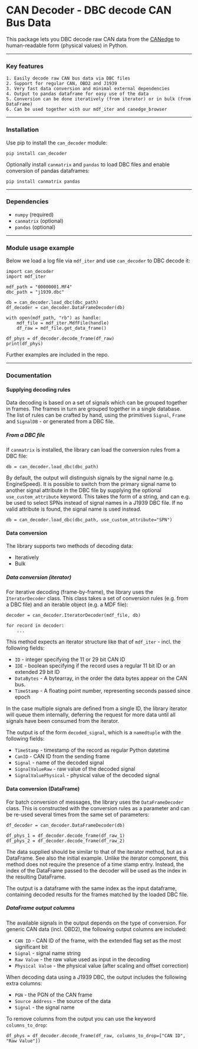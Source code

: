 # CAN Decoder - DBC decode CAN Bus Data
This package lets you DBC decode raw CAN data from the [CANedge](https://www.csselectronics.com/) to human-readable form (physical values) in Python.

---
### Key features
```
1. Easily decode raw CAN bus data via DBC files
2. Support for regular CAN, OBD2 and J1939
3. Very fast data conversion and minimal external dependencies
4. Output to pandas dataframe for easy use of the data
5. Conversion can be done iteratively (from iterator) or in bulk (from DataFrame) 
6. Can be used together with our mdf_iter and canedge_browser
```

---
### Installation
Use pip to install the `can_decoder` module:
```
pip install can_decoder
```
Optionally install `canmatrix` and `pandas` to load DBC files and enable conversion of pandas dataframes:
```
pip install canmatrix pandas
```

---
### Dependencies
* `numpy` (required)
* `canmatrix` (optional)
* `pandas` (optional)

---
### Module usage example
Below we load a log file via `mdf_iter` and use `can_decoder` to DBC decode it:
```
import can_decoder
import mdf_iter

mdf_path = "00000001.MF4"
dbc_path = "j1939.dbc"

db = can_decoder.load_dbc(dbc_path)
df_decoder = can_decoder.DataFrameDecoder(db)

with open(mdf_path, "rb") as handle:
    mdf_file = mdf_iter.MdfFile(handle)
    df_raw = mdf_file.get_data_frame()

df_phys = df_decoder.decode_frame(df_raw)
print(df_phys)
```

Further examples are included in the repo.

---
### Documentation
#### Supplying decoding rules
Data decoding is based on a set of signals which can be grouped together in frames. The frames in turn are grouped together in a single database. The list of rules can be crafted by hand, using the primitives `Signal`, `Frame` and `SignalDB` - or generated from a DBC file.

##### From a DBC file
If `canmatrix` is installed, the library can load the conversion rules from a DBC file:
```
db = can_decoder.load_dbc(dbc_path)
```
By default, the output will distinguish signals by the signal name (e.g. EngineSpeed). It is possible to switch from the primary signal name to another signal attribute in the DBC file by supplying the optional `use_custom_attribute` keyword. This takes the form of a string, and can e.g. be used to select SPNs instead of signal names in a J1939 DBC file. If no valid attribute is found, the signal name is used instead.
```
db = can_decoder.load_dbc(dbc_path, use_custom_attribute="SPN")
```

#### Data conversion
The library supports two methods of decoding data:
* Iteratively
* Bulk

##### Data conversion (iterator)
For iterative decoding (frame-by-frame), the library uses the `IteratorDecoder` class. This class takes a set of conversion rules (e.g. from a DBC file) and an iterable object (e.g. a MDF file):

```
decoder = can_decoder.IteratorDecoder(mdf_file, db)

for record in decoder:
    ...
```

This method expects an iterator structure like that of `mdf_iter` - incl. the following fields:
* `ID` - integer specifying the 11 or 29 bit CAN ID
* `IDE` - boolean specifying if the record uses a regular 11 bit ID or an extended 29 bit ID
* `DataBytes` - A bytearray, in the order the data bytes appear on the CAN bus.
* `TimeStamp` - A floating point number, representing seconds passed since epoch

In the case multiple signals are defined from a single ID, the library iterator will queue them internally, deferring the request for more data until all signals have been consumed from the iterator.

The output is of the form `decoded_signal`, which is a `namedtuple` with the following fields:
* `TimeStamp` - timestamp of the record as regular Python datetime
* `CanID` - CAN ID from the sending frame
* `Signal` - name of the decoded signal
* `SignalValueRaw` - raw value of the decoded signal
* `SignalValuePhysical` - physical value of the decoded signal

#### Data conversion (DataFrame)
For batch conversion of messages, the library uses the `DataFrameDecoder` class. This is constructed with the conversion rules as a parameter and can be re-used several times from the same set of parameters:

```
df_decoder = can_decoder.DataFrameDecoder(db)

df_phys_1 = df_decoder.decode_frame(df_raw_1)
df_phys_2 = df_decoder.decode_frame(df_raw_2)
```

The data supplied should be similar to that of the iterator method, but as a DataFrame. See also the initial example. Unlike the iterator component, this method does not require the presence of a time stamp entry. Instead, the index of the DataFrame passed to the decoder will be used as the index in the resulting DataFrame.

The output is a dataframe with the same index as the input dataframe, containing decoded results for the frames matched by the loaded DBC file. 

##### DataFrame output columns
The available signals in the output depends on the type of conversion. For generic CAN data (incl. OBD2), the following output columns are included:

* `CAN ID` - CAN ID of the frame, with the extended flag set as the most significant bit
* `Signal` - signal name string
* `Raw Value` - the raw value used as input in the decoding
* `Physical Value` - the physical value (after scaling and offset correction)

When decoding data using a J1939 DBC, the output includes the following extra columns:
* `PGN` - the PGN of the CAN frame
* `Source Address` - the source of the data
* `Signal` - the signal name

To remove columns from the output you can use the keyword `columns_to_drop`:
```
df_phys = df_decoder.decode_frame(df_raw, columns_to_drop=["CAN ID", "Raw Value"])
```
